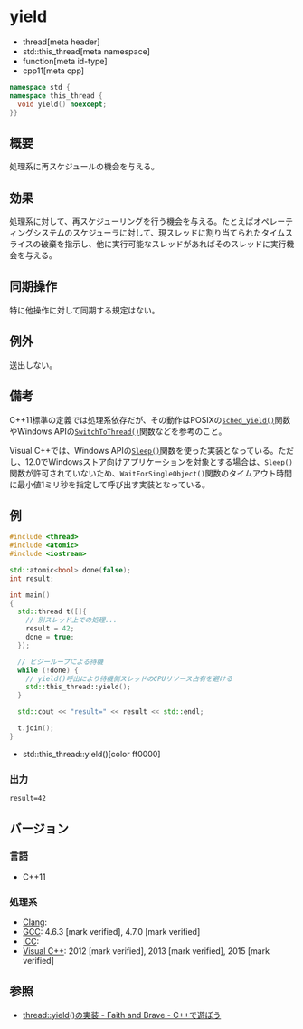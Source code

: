 # yield
* thread[meta header]
* std::this_thread[meta namespace]
* function[meta id-type]
* cpp11[meta cpp]

```cpp
namespace std {
namespace this_thread {
  void yield() noexcept;
}}
```

## 概要
処理系に再スケジュールの機会を与える。


## 効果
処理系に対して、再スケジューリングを行う機会を与える。たとえばオペレーティングシステムのスケジューラに対して、現スレッドに割り当てられたタイムスライスの破棄を指示し、他に実行可能なスレッドがあればそのスレッドに実行機会を与える。


## 同期操作
特に他操作に対して同期する規定はない。


## 例外
送出しない。


## 備考
C++11標準の定義では処理系依存だが、その動作はPOSIXの[`sched_yield()`](https://web.archive.org/web/20230205233555/http://linuxjm.osdn.jp/html/LDP_man-pages/man2/sched_yield.2.html)関数やWindows APIの[`SwitchToThread()`](https://docs.microsoft.com/ja-JP/windows/win32/api/processthreadsapi/nf-processthreadsapi-switchtothread)関数などを参考のこと。

Visual C++では、Windows APIの[`Sleep()`](https://docs.microsoft.com/ja-jp/windows/win32/api/synchapi/nf-synchapi-sleep)関数を使った実装となっている。ただし、12.0でWindowsストア向けアプリケーションを対象とする場合は、`Sleep()`関数が許可されていないため、`WaitForSingleObject()`関数のタイムアウト時間に最小値1ミリ秒を指定して呼び出す実装となっている。

## 例
```cpp example
#include <thread>
#include <atomic>
#include <iostream>

std::atomic<bool> done(false);
int result;

int main()
{
  std::thread t([]{
    // 別スレッド上での処理...
    result = 42;
    done = true;
  });

  // ビジーループによる待機
  while (!done) {
    // yield()呼出により待機側スレッドのCPUリソース占有を避ける
    std::this_thread::yield();
  }

  std::cout << "result=" << result << std::endl;

  t.join();
}
```
* std::this_thread::yield()[color ff0000]

### 出力
```
result=42
```

## バージョン
### 言語
- C++11

### 処理系
- [Clang](/implementation.md#clang):
- [GCC](/implementation.md#gcc): 4.6.3 [mark verified], 4.7.0 [mark verified]
- [ICC](/implementation.md#icc):
- [Visual C++](/implementation.md#visual_cpp): 2012 [mark verified], 2013 [mark verified], 2015 [mark verified]


## 参照
- [thread::yield()の実装 - Faith and Brave - C++で遊ぼう](http://d.hatena.ne.jp/faith_and_brave/20120618/1340000626)
